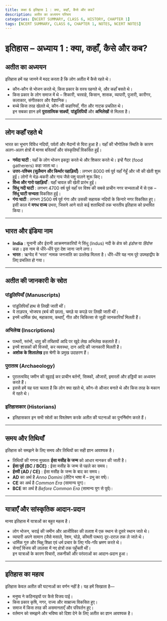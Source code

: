 ```yaml
---
title: कक्षा 6 इतिहास 1 : क्या, कहाँ, कैसे और कब?
description: अतीत का अध्ययन परिचय 
categories: [NCERT SUMMARY, CLASS 6, HISTORY, CHAPTER 1]
tags: [NCERT SUMMARY, CLASS 6, CHAPTER 1, NOTES, NCERT NOTES]
---
```


# इतिहास – अध्याय 1 : क्या, कहाँ, कैसे और कब?

## अतीत का अध्ययन
इतिहास हमें यह जानने में मदद करता है कि लोग अतीत में कैसे रहते थे।  
- कौन-कौन से भोजन करते थे, किस प्रकार के वस्त्र पहनते थे, और कहाँ बसते थे।  
- किस प्रकार के लोग समाज में थे – शिकारी, चरवाहे, किसान, शासक, व्यापारी, पुजारी, कारीगर, कलाकार, संगीतकार और वैज्ञानिक।  
- बच्चे किस तरह खेलते थे, कौन-सी कहानियाँ, गीत और नाटक प्रचलित थे।  
इन सबका ज्ञान हमें **पुरातात्विक साक्ष्यों**, **पांडुलिपियों** और **अभिलेखों** से मिलता है।  

---

## लोग कहाँ रहते थे
भारत का भूभाग विविध नदियों, पर्वतों और मैदानों से घिरा हुआ है। यहाँ की भौगोलिक स्थिति के कारण अलग-अलग क्षेत्रों में मानव बस्तियाँ और संस्कृतियाँ विकसित हुईं।  

- **नर्मदा घाटी** : यहाँ के लोग भोजन इकट्ठा करते थे और शिकार करते थे। इन्हें गैदर (food gatherers) कहा जाता था।  
- **उत्तर-पश्चिम (सुलैमान और किर्थार पहाड़ियाँ)** : लगभग 8000 वर्ष पूर्व यहाँ गेहूँ और जौ की खेती शुरू हुई। लोगों ने भेड़-बकरी और गाय जैसे पशु पालने शुरू किए।  
- **विंध्य और गारो पहाड़ियाँ** : यहाँ चावल की खेती प्रारंभ हुई।  
- **सिंधु नदी घाटी** : लगभग 4700 वर्ष पूर्व यहाँ पर विश्व की सबसे प्राचीन नगर सभ्यताओं में से एक – **सिंधु घाटी सभ्यता** विकसित हुई।  
- **गंगा घाटी** : लगभग 2500 वर्ष पूर्व गंगा और उसकी सहायक नदियों के किनारे नगर विकसित हुए। इसी काल में **मगध राज्य** उभरा, जिसने आने वाले कई शताब्दियों तक भारतीय इतिहास को प्रभावित किया।  

---

## भारत और इंडिया नाम
- **India** : यूनानी और ईरानी आक्रमणकारियों ने सिंधु (Indus) नदी के क्षेत्र को *इंडोस* या *हिंदोस* कहा। इस नाम से धीरे-धीरे पूरा देश जाना जाने लगा।  
- **भारत** : ऋग्वेद में ‘भरत’ नामक जनजाति का उल्लेख मिलता है। धीरे-धीरे यह नाम पूरे उपमहाद्वीप के लिए प्रचलित हो गया।  

---

## अतीत की जानकारी के स्रोत

### पांडुलिपियाँ (Manuscripts)
- पांडुलिपियाँ हाथ से लिखी जाती थीं।  
- ये ताड़पत्र, भोजपत्र (बर्च की छाल), चमड़े या कपड़े पर लिखी जाती थीं।  
- इनमें धार्मिक ग्रंथ, महाकाव्य, कथाएँ, गीत और चिकित्सा से जुड़ी जानकारियाँ मिलती हैं।  

### अभिलेख (Inscriptions)
- पत्थरों, स्तंभों, धातु की तख्तियों आदि पर खुदे लेख अभिलेख कहलाते हैं।  
- इनमें शासकों की विजयों, कर व्यवस्था, दान आदि की जानकारी मिलती है।  
- **अशोक के शिलालेख** इस श्रेणी के प्रमुख उदाहरण हैं।  

### पुरातत्व (Archaeology)
- पुरातत्वविद् जमीन की खुदाई कर प्राचीन बर्तनों, सिक्कों, औजारों, इमारतों और हड्डियों का अध्ययन करते हैं।  
- इससे हमें यह पता चलता है कि लोग क्या खाते थे, कौन-से औजार बनाते थे और किस तरह के मकान में रहते थे।  

### इतिहासकार (Historians)
- इतिहासकार इन सभी स्रोतों का विश्लेषण करके अतीत की घटनाओं का पुनर्निर्माण करते हैं।  

---

## समय और तिथियाँ

इतिहास को समझने के लिए समय और तिथियों का सही ज्ञान आवश्यक है।  
- तिथियों की गणना मुख्यतः **ईसा मसीह के जन्म** को आधार मानकर की जाती है।  
- **ईसा पूर्व (BC / BCE)** : ईसा मसीह के जन्म से पहले का समय।  
- **ईस्वी (AD / CE)** : ईसा मसीह के जन्म के बाद का समय।  
- **AD** का अर्थ है *Anno Domini* (लैटिन भाषा में – प्रभु का वर्ष)।  
- **CE** का अर्थ है *Common Era* (सामान्य युग)।  
- **BCE** का अर्थ है *Before Common Era* (सामान्य युग से पूर्व)।  

---

## यात्राएँ और सांस्कृतिक आदान-प्रदान
मानव इतिहास में यात्राओं का बहुत महत्व है।  
- लोग भोजन, चराई की जमीन और आजीविका की तलाश में एक स्थान से दूसरे स्थान जाते थे।  
- व्यापारी अपने सामान (जैसे मसाले, रेशम, घोड़े, कीमती पत्थर) दूर-दराज़ तक ले जाते थे।  
- धार्मिक गुरु और भिक्षु शिक्षा एवं धर्म प्रचार के लिए गाँव-गाँव भ्रमण करते थे।  
- सेनाएँ विजय की लालसा में नए क्षेत्रों तक पहुँचती थीं।  
इन यात्राओं के कारण विचारों, तकनीकों और परंपराओं का आदान-प्रदान हुआ।  

---

## इतिहास का महत्व
इतिहास केवल अतीत की घटनाओं का वर्णन नहीं है। यह हमें सिखाता है—
- मनुष्य ने कठिनाइयों पर कैसे विजय पाई।  
- किस प्रकार कृषि, नगर, राज्य और साम्राज्य विकसित हुए।  
- समाज में किस तरह की असमानताएँ और परिवर्तन हुए।  
- वर्तमान को समझने और भविष्य को दिशा देने के लिए अतीत का ज्ञान आवश्यक है।

